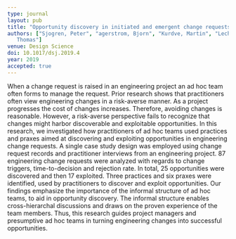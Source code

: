 ```yaml
---
type: journal
layout: pub
title: "Opportunity discovery in initiated and emergent change requests"
authors: ["Sjogren, Peter", "agerstrom, Bjorn", "Kurdve, Martin", "Lechler,
   Thomas"]
venue: Design Science
doi: 10.1017/dsj.2019.4
year: 2019
accepted: true
---
```

When a change request is raised in an engineering project an ad hoc team
   often forms to manage the request. Prior research shows that
   practitioners often view engineering changes in a risk-averse manner. As
   a project progresses the cost of changes increases. Therefore, avoiding
   changes is reasonable. However, a risk-averse perspective fails to
   recognize that changes might harbor discoverable and exploitable
   opportunities. In this research, we investigated how practitioners of ad
   hoc teams used practices and praxes aimed at discovering and exploiting
   opportunities in engineering change requests. A single case study design
   was employed using change request records and practitioner interviews
   from an engineering project. 87 engineering change requests were
   analyzed with regards to change triggers, time-to-decision and rejection
   rate. In total, 25 opportunities were discovered and then 17 exploited.
   Three practices and six praxes were identified, used by practitioners to
   discover and exploit opportunities. Our findings emphasize the
   importance of the informal structure of ad hoc teams, to aid in
   opportunity discovery. The informal structure enables cross-hierarchal
   discussions and draws on the proven experience of the team members.
   Thus, this research guides project managers and presumptive ad hoc teams
   in turning engineering changes into successful opportunities.